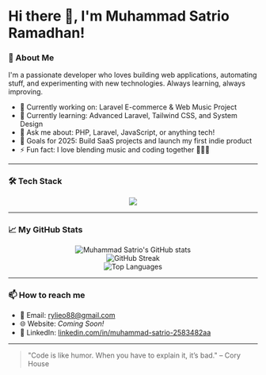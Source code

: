 # Hi there 👋, I'm Muhammad Satrio Ramadhan!

### 🚀 About Me
I'm a passionate developer who loves building web applications, automating stuff, and experimenting with new technologies. Always learning, always improving.

- 🔭 Currently working on: Laravel E-commerce & Web Music Project
- 🌱 Currently learning: Advanced Laravel, Tailwind CSS, and System Design
- 💬 Ask me about: PHP, Laravel, JavaScript, or anything tech!
- 🎯 Goals for 2025: Build SaaS projects and launch my first indie product
- ⚡ Fun fact: I love blending music and coding together 🎵👨‍💻

---

### 🛠️ Tech Stack
<div align="center">
  <img src="https://skillicons.dev/icons?i=php,laravel,bootstrap,html,css,js,mysql,git,github,vscode" />
</div>

---

### 📈 My GitHub Stats

<p align="center">
  <img src="https://github-readme-stats.vercel.app/api?username=rylieo&show_icons=true&theme=radical" alt="Muhammad Satrio's GitHub stats" />
  <br/>
  <img src="https://github-readme-streak-stats.herokuapp.com/?user=rylieo&theme=radical" alt="GitHub Streak" />
  <br/>
  <img src="https://github-readme-stats.vercel.app/api/top-langs/?username=rylieo&layout=compact&theme=radical" alt="Top Languages" />
</p>

---

### 📫 How to reach me
- 📧 Email: [rylieo88@gmail.com](mailto:rylieo88@gmail.com)
- 🌐 Website: *Coming Soon!*
- 💼 LinkedIn: [linkedin.com/in/muhammad-satrio-2583482aa](https://www.linkedin.com/in/muhammad-satrio-2583482aa/)

---

> "Code is like humor. When you have to explain it, it’s bad." – Cory House
